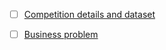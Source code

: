 - [ ] [Competition details and dataset](https://wobotintelligence-my.sharepoint.com/personal/farheen_naaz_wobot_ai/_layouts/15/onedrive.aspx?id=%2Fpersonal%2Ffarheen%5Fnaaz%5Fwobot%5Fai%2FDocuments%2Fassignment%2FHackathon%204%2E0%2Epdf&parent=%2Fpersonal%2Ffarheen%5Fnaaz%5Fwobot%5Fai%2FDocuments%2Fassignment&originalPath=aHR0cHM6Ly93b2JvdGludGVsbGlnZW5jZS1teS5zaGFyZXBvaW50LmNvbS86YjovZy9wZXJzb25hbC9mYXJoZWVuX25hYXpfd29ib3RfYWkvRWVxcHk0dTFHTTVDcWZFMjIxM0Z2MXdCd2tPSVE4MWJzb1duel9lWUJGOE9wUT9ydGltZT04UkoyVTRkbjJVZw)

- [ ] [Business problem](https://www.youtube.com/watch?v=6PoPwZ0WO9w)